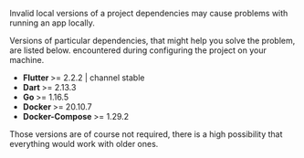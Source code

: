Invalid local versions of a project dependencies may cause problems with running an app locally.

Versions of particular dependencies, that might help you solve the problem, are listed below.
encountered during configuring the project on your machine.

* <b> Flutter </b> >= 2.2.2 | channel stable
* <b> Dart </b> >= 2.13.3
* <b> Go </b> >= 1.16.5
* <b> Docker </b> >= 20.10.7
* <b> Docker-Compose </b> >= 1.29.2

Those versions are of course not required, there is a high possibility that everything would work
with older ones. 